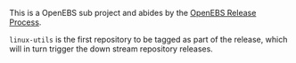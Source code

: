 This is a OpenEBS sub project and abides by the 
[OpenEBS Release Process](https://github.com/openebs/openebs/blob/HEAD/RELEASE.md).

`linux-utils` is the first repository to be tagged as part of the release, which will 
in turn trigger the down stream repository releases.
